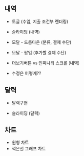## 내역

- 토글 (수입, 지출 조건부 렌더링)

- 슬라이딩 (내역)
- 모달 - 드롭다운 (분류, 결제 수단)
- 모달 - 팝업 (추가할 결제 수단)
- 더보기버튼 vs 인피니티 스크롤  (내역)

- 수정은 어떻게??

## 달력

- 달력구현

- 슬라이딩 (달력)

## 차트

- 원형 차트
- 꺽은선 그래프 차트

